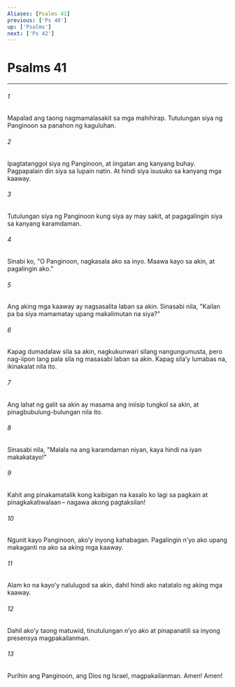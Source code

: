 ```yaml
---
Aliases: [Psalms 41]
previous: ['Ps 40']
up: ['Psalms']
next: ['Ps 42']
---
```

# Psalms 41

***


###### 1 


Mapalad ang taong nagmamalasakit sa mga mahihirap. Tutulungan siya ng Panginoon sa panahon ng kaguluhan. 


###### 2 


Ipagtatanggol siya ng Panginoon, at iingatan ang kanyang buhay. Pagpapalain din siya sa lupain natin. At hindi siya isusuko sa kanyang mga kaaway. 


###### 3 


Tutulungan siya ng Panginoon kung siya ay may sakit, at pagagalingin siya sa kanyang karamdaman. 


###### 4 


Sinabi ko, "O Panginoon, nagkasala ako sa inyo. Maawa kayo sa akin, at pagalingin ako." 


###### 5 


Ang aking mga kaaway ay nagsasalita laban sa akin. Sinasabi nila, "Kailan pa ba siya mamamatay upang makalimutan na siya?" 


###### 6 


Kapag dumadalaw sila sa akin, nagkukunwari silang nangungumusta, pero nag-iipon lang pala sila ng masasabi laban sa akin. Kapag silaʼy lumabas na, ikinakalat nila ito. 


###### 7 


Ang lahat ng galit sa akin ay masama ang iniisip tungkol sa akin, at pinagbubulung-bulungan nila ito. 


###### 8 


Sinasabi nila, "Malala na ang karamdaman niyan, kaya hindi na iyan makakatayo!" 


###### 9 


Kahit ang pinakamatalik kong kaibigan na kasalo ko lagi sa pagkain at pinagkakatiwalaan – nagawa akong pagtaksilan! 


###### 10 


Ngunit kayo Panginoon, akoʼy inyong kahabagan. Pagalingin nʼyo ako upang makaganti na ako sa aking mga kaaway. 


###### 11 


Alam ko na kayoʼy nalulugod sa akin, dahil hindi ako natatalo ng aking mga kaaway. 


###### 12 


Dahil akoʼy taong matuwid, tinutulungan nʼyo ako at pinapanatili sa inyong presensya magpakailanman. 


###### 13 


Purihin ang Panginoon, ang Dios ng Israel, magpakailanman. Amen! Amen!

